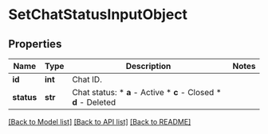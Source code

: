# SetChatStatusInputObject

## Properties
Name | Type | Description | Notes
------------ | ------------- | ------------- | -------------
**id** | **int** | Chat ID. | 
**status** | **str** | Chat status:   * **a** - Active   * **c** - Closed   * **d** - Deleted  | 

[[Back to Model list]](../README.md#documentation-for-models) [[Back to API list]](../README.md#documentation-for-api-endpoints) [[Back to README]](../README.md)


